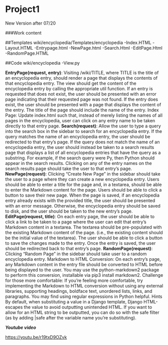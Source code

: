 # Project1
New Version after 07/20


###Work content

##Templates  wiki/encyclopedia/Templates/encyclopedia
-Index.HTML
-Layout.HTML
-Entrypage.html
-NewPage.html
-Search.Html
-EditPage.Html
-RandomPage.HTML


##Code  wiki/encyclopedia
-View.py

**EntryPage(request, entry)**: Visiting /wiki/TITLE, where TITLE is the title of an encyclopedia entry, should render a page that displays the contents of that encyclopedia entry.
The view should get the content of the encyclopedia entry by calling the appropriate util function.
If an entry is requested that does not exist, the user should be presented with an error page indicating that their requested page was not found.
If the entry does exist, the user should be presented with a page that displays the content of the entry. The title of the page should include the name of the entry.
Index Page: Update index.html such that, instead of merely listing the names of all pages in the encyclopedia, user can click on any entry name to be taken directly to that entry page.
**Search(request)**: Allow the user to type a query into the search box in the sidebar to search for an encyclopedia entry.
If the query matches the name of an encyclopedia entry, the user should be redirected to that entry’s page.
If the query does not match the name of an encyclopedia entry, the user should instead be taken to a search results page that displays a list of all encyclopedia entries that have the query as a substring. For example, if the search query were Py, then Python should appear in the search results.
Clicking on any of the entry names on the search results page should take the user to that entry’s page.
**NewPage(request)**: Clicking “Create New Page” in the sidebar should take the user to a page where they can create a new encyclopedia entry.
Users should be able to enter a title for the page and, in a textarea, should be able to enter the Markdown content for the page.
Users should be able to click a button to save their new page.
When the page is saved, if an encyclopedia entry already exists with the provided title, the user should be presented with an error message.
Otherwise, the encyclopedia entry should be saved to disk, and the user should be taken to the new entry’s page.
**EditPage(request, title)**: On each entry page, the user should be able to click a link to be taken to a page where the user can edit that entry’s Markdown content in a textarea.
The textarea should be pre-populated with the existing Markdown content of the page. (i.e., the existing content should be the initial value of the textarea).
The user should be able to click a button to save the changes made to the entry.
Once the entry is saved, the user should be redirected back to that entry’s page.
**RandomPage(request)**: Clicking “Random Page” in the sidebar should take user to a random encyclopedia entry.
Markdown to HTML Conversion: On each entry’s page, any Markdown content in the entry file should be converted to HTML before being displayed to the user. You may use the python-markdown2 package to perform this conversion, installable via pip3 install markdown2.
Challenge for those more comfortable: If you’re feeling more comfortable, try implementing the Markdown to HTML conversion without using any external libraries, supporting headings, boldface text, unordered lists, links, and paragraphs. You may find using regular expressions in Python helpful.
Hints
By default, when substituting a value in a Django template, Django HTML-escapes the value to avoid outputting unintended HTML. If you want to allow for an HTML string to be outputted, you can do so with the safe filter (as by adding |safe after the variable name you’re substituting).


***Youtube video***

https://youtu.be/r19txD9OZvk
